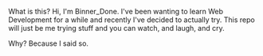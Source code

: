 What is this?
Hi, I'm Binner_Done. I've been wanting to learn Web Development for a while and recently I've decided to actually try. This repo will just be me trying stuff and you can watch, and laugh, and cry.

Why?
Because I said so.


